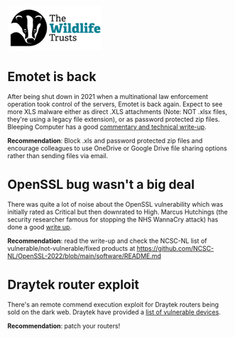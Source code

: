 <img src="/Levels/twt-logo.png" height="100">

# Emotet is back
After being shut down in 2021 when a multinational law enforcement operation took control of the servers, Emotet is back again.  Expect to see more XLS malware either as direct .XLS attachments (Note: NOT .xlsx files, they're using a legacy file extension), or as password protected zip files. Bleeping Computer has a good [commentary and technical write-up](https://www.bleepingcomputer.com/news/security/emotet-botnet-starts-blasting-malware-again-after-4-month-break/).

**Recommendation**: Block .xls and password protected zip files and encourage colleagues to use OneDrive or Google Drive file sharing options rather than sending files via email.

# OpenSSL bug wasn't a big deal
There was quite a lot of noise about the OpenSSL vulnerability which was initially rated as Critical but then downrated to High.  Marcus Hutchings (the security researcher famous for stopping the NHS WannaCry attack) has done a good [write up](https://www.malwaretech.com/2022/11/everything-you-need-to-know-about-the-openssl-3-0-7-patch.html).

**Recommendation**: read the write-up and check the NCSC-NL list of vulnerable/not-vulnerable/fixed products at https://github.com/NCSC-NL/OpenSSL-2022/blob/main/software/README.md

# Draytek router exploit
There's an remote commend execution exploit for Draytek routers being sold on the dark web.  Draytek have provided a [list of vulnerable devices](https://www.draytek.com/about/security-advisory/draytek-router-unauthenticated-remote-code-execution-vulnerability-%28cve-2022-32548%29/).

**Recommendation**: patch your routers!